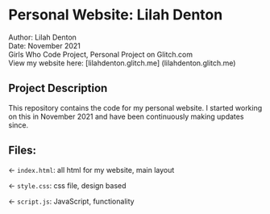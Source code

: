 # Personal Website: Lilah Denton

Author: Lilah Denton
<br>Date: November 2021
<br>Girls Who Code Project, Personal Project on Glitch.com
<br> View my website here: [lilahdenton.glitch.me] (lilahdenton.glitch.me)

## Project Description 
This repository contains the code for my personal website. I started working on this in November 2021 and have been continuously making updates since. 

## Files:
← `index.html`: all html for my website, main layout 

← `style.css`: css file, design based 

← `script.js`: JavaScript, functionality 
